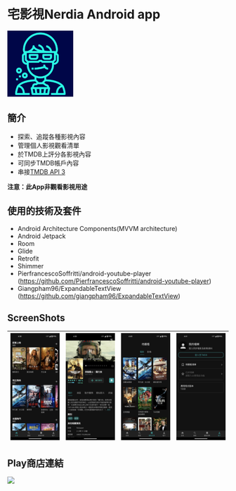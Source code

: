 # 宅影視Nerdia Android app
<img src="doc/Nerdia-playstore-icon.png" width="150px" height="150px"/>

## 簡介
-   探索、追蹤各種影視內容
-   管理個人影視觀看清單
-   於TMDB上評分各影視內容
-   可同步TMDB帳戶內容
-   串接[TMDB API 3](https://developers.themoviedb.org/3)

**注意：此App非觀看影視用途**

## 使用的技術及套件
-   Android Architecture Components(MVVM architecture)
-   Android Jetpack
-   Room
-   Glide
-   Retrofit
-   Shimmer
-   PierfrancescoSoffritti/android-youtube-player (https://github.com/PierfrancescoSoffritti/android-youtube-player)
-   Giangpham96/ExpandableTextView (https://github.com/giangpham96/ExpandableTextView)

## ScreenShots
| ![Alt text](doc/ScreenShots/01.png) | ![Alt text](doc/ScreenShots/02.png) | ![Alt text](doc/ScreenShots/07.png) | ![Alt text](doc/ScreenShots/08.png) |
| ---------------------------------------------- | -------------------------------------------- | ------------------------------------------- | ------------------------------------------- |

## Play商店連結
<a href="https://play.google.com/store/apps/details?id=com.robinhsueh.nerdia"><img src="https://play.google.com/intl/en_us/badges/images/generic/en_badge_web_generic.png" height="75"></a>
